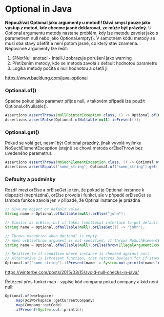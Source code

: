 # Optional in Java

**Nepoužívat Optional jako argumenty u metod!! Dává smysl pouze jako výstup z metod, kde chceme jasně deklarovat, ze může být prázdný.**
U Optional argumentu metody nastane problém, kdy lze metodu zavolat jako s parametrem null nebo jako Optional.empty(). V samotném kódu metody se musí oba stavy ošetřit a není potom jasné, co který stav znamená.
Nepovinné argumenty lze řešit:
1. @NotNull anotací - IntelliJ zobrazuje porušení jako warning
2. Přetížením metody, kde se metoda zavolá s default hodnotou parametru
3. Logika metody počítá s null hodnotou a ošetří ji

https://www.baeldung.com/java-optional

### Optional.of()

Spadne pokud jako parametr přijde null, v takovém případě lze použít Optional.ofNullable().
```java
Assertions.assertThrows(NullPointerException.class, () -> Optional.of(null));
Assertions.assertFalse(Optional.ofNullable(null).isPresent());
```

### Optional.get()
Pokud se volá get, nesmí být Optional prázdný, jinak vyvolá vyjímku NoSuchElementException (stejně se chová metoda orElseThrow bez uvedeného parametru).
```java
Assertions.assertThrows(NoSuchElementException.class, () -> Optional.ofNullable(null).get());
Assertions.assertEquals("some_string", Optional.of("some_string").get());
```

### Defaulty a podmínky
Rozdíl mezi orElse a orElseGet je ten, že pokud je Optional instance k dispozici (neprázdná), orElse provolá i funkci, ale v případě orElseGet se lambda funkce zavolá jen v případě, že Optinal instance je prázdná
```java
// Give me object or default value.
String name = Optional.ofNullable(null).orElse("john");

// Similar as orElse, but it takes functional interface to get default value.
String name = Optional.ofNullable(null).orElseGet(() -> "john");

// Throws exception when Optional is empty.
// When orElseThrow argument is not specified, it throws NoSuchElementException by default (same as get()).
String name = Optional.ofNullable(null).orElseThrow(IllegalArgumentException::new);

// Relative to if condition where instance is checked against null.
// Alternative is isPresent function, that returns boolean for if statements.
Optional.of("some_string").ifPresent(name -> System.out.println(name.length()));
```

https://winterbe.com/posts/2015/03/15/avoid-null-checks-in-java/

Řetězení přes funkci map - vypíše kód company pokud company a kód není null:

```java
Optional.of(workspace)
    .map(DciWorkspace::getCurrentCompany)
    .map(Company::getCode)
    .ifPresent(System.out::println);
```

